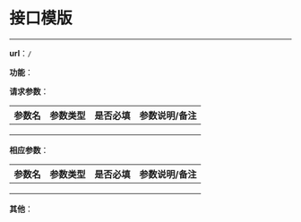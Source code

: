 # 接口模版

---

**url**：`/`

**功能**：

**请求参数**：

| 参数名 | 参数类型 | 是否必填 | 参数说明/备注 |
| ------ | -------- | :------- | ------------- |
|        |          |          |               |
|        |          |          |               |
|        |          |          |               |

**相应参数**：

| 参数名 | 参数类型 | 是否必填 | 参数说明/备注 |
| ------ | -------- | -------- | ------------- |
|        |          |          |               |
|        |          |          |               |
|        |          |          |               |

**其他**：
